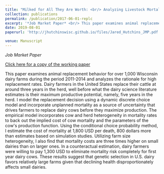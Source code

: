 ```yaml
---
title: "Milked for All They Are Worth: <br/> Analyzing Livestock Mortality Costs in a Dynamic Discrete Choice Model"
collection: publications
permalink: /publication/2017-06-01-replc
excerpt: '*Job Market Paper* <br/> This paper examines animal replacement behavior for over 1,000 Wisconsin dairy farms during the period 2011-2014 and analyzes the rationale for high replacement rates. Dairy farmers in the United States replace their cattle at around three years in the herd, well before what the dairy science literature estimates is their maximum productive potential, namely, five years in the herd. I model the replacement decision using a dynamic discrete choice model and incorporate unplanned mortality as a source of uncertainty that drives farmers to replace dairy cows before they maximize production. The empirical model incorporates cow and herd heterogeneity in mortality rates to back out the implied cost of cow mortality and the parameters of the cow's production function. Using the conditional choice probability method, I estimate the cost of mortality at 1,800 USD per death, 800 dollars more than estimates based on simulation studies. Utilizing farm size heterogeneity, I also find that mortality costs are three times higher on small dairies than on larger ones. In a counteractual estimation, dairy farmers were willing to pay 1,300 USD to eliminate mortality risk completely for first year dairy cows. These results suggest that genetic selection in U.S. dairy favors relatively large farms given that declining health disproportionately affects small dairies.'
date: 2019-08-01
paperurl: 'http://jhutchinswisc.github.io/files/Jared_Hutchins_JMP.pdf'

venue: Manuscript
---
```


*Job Market Paper*

[Click here for a copy of the working paper](http://jhutchinswisc.github.io/files/Jared_Hutchins_JMP.pdf)

This paper examines animal replacement behavior for over 1,000 Wisconsin dairy farms during the period 2011-2014 and analyzes the rationale for high replacement rates. Dairy farmers in the United States replace their cattle at around three years in the herd, well before what the dairy science literature estimates is their maximum productive potential, namely, five years in the herd. I model the replacement decision using a dynamic discrete choice model and incorporate unplanned mortality as a source of uncertainty that drives farmers to replace dairy cows before they maximize production. The empirical model incorporates cow and herd heterogeneity in mortality rates to back out the implied cost of cow mortality and the parameters of the cow's production function. Using the conditional choice probability method, I estimate the cost of mortality at 1,800 USD per death, 800 dollars more than estimates based on simulation studies. Utilizing farm size heterogeneity, I also find that mortality costs are three times higher on small dairies than on larger ones. In a counteractual estimation, dairy farmers were willing to pay 1,300 USD to eliminate mortality risk completely for first year dairy cows. These results suggest that genetic selection in U.S. dairy favors relatively large farms given that declining health disproportionately affects small dairies.